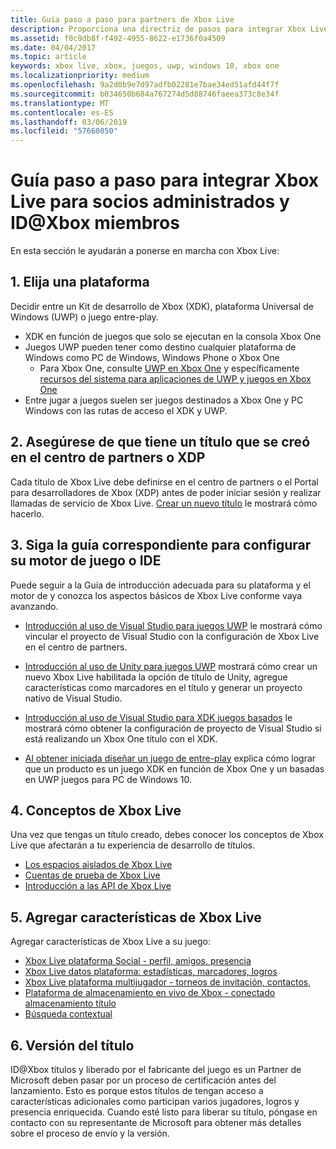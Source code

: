```yaml
---
title: Guía paso a paso para partners de Xbox Live
description: Proporciona una directriz de pasos para integrar Xbox Live para socios administrados.
ms.assetid: f0c9db8f-f492-4955-8622-e1736f0a4509
ms.date: 04/04/2017
ms.topic: article
keywords: xbox live, xbox, juegos, uwp, windows 10, xbox one
ms.localizationpriority: medium
ms.openlocfilehash: 9a2d0b9e7d97adfb02281e7bae34ed51afd44f7f
ms.sourcegitcommit: b034650b684a767274d5d88746faeea373c8e34f
ms.translationtype: MT
ms.contentlocale: es-ES
ms.lasthandoff: 03/06/2019
ms.locfileid: "57660850"
---
```

# <a name="step-by-step-guide-to-integrate-xbox-live-for-managed-partners-and-idxbox-members"></a>Guía paso a paso para integrar Xbox Live para socios administrados y ID@Xbox miembros

En esta sección le ayudarán a ponerse en marcha con Xbox Live:

## <a name="1-choose-a-platform"></a>1. Elija una plataforma
Decidir entre un Kit de desarrollo de Xbox (XDK), plataforma Universal de Windows (UWP) o juego entre-play.

- XDK en función de juegos que solo se ejecutan en la consola Xbox One
- Juegos UWP pueden tener como destino cualquier plataforma de Windows como PC de Windows, Windows Phone o Xbox One
  - Para Xbox One, consulte [UWP en Xbox One](https://msdn.microsoft.com/en-us/windows/uwp/xbox-apps/index) y específicamente [recursos del sistema para aplicaciones de UWP y juegos en Xbox One](https://msdn.microsoft.com/en-us/windows/uwp/xbox-apps/system-resource-allocation)
- Entre jugar a juegos suelen ser juegos destinados a Xbox One y PC Windows con las rutas de acceso el XDK y UWP.

## <a name="2-ensure-you-have-a-title-created-in-partner-center-or-xdp"></a>2. Asegúrese de que tiene un título que se creó en el centro de partners o XDP
Cada título de Xbox Live debe definirse en el centro de partners o el Portal para desarrolladores de Xbox (XDP) antes de poder iniciar sesión y realizar llamadas de servicio de Xbox Live.  [Crear un nuevo título](create-a-new-title.md) le mostrará cómo hacerlo.

## <a name="3-follow-the-appropriate-guide-to-setup-your-ide-or-game-engine"></a>3. Siga la guía correspondiente para configurar su motor de juego o IDE
Puede seguir a la Guía de introducción adecuada para su plataforma y el motor de y conozca los aspectos básicos de Xbox Live conforme vaya avanzando.

* [Introducción al uso de Visual Studio para juegos UWP](get-started-with-visual-studio-and-uwp.md) le mostrará cómo vincular el proyecto de Visual Studio con la configuración de Xbox Live en el centro de partners.

* [Introducción al uso de Unity para juegos UWP](partner-add-xbox-live-to-unity-uwp.md) mostrará cómo crear un nuevo Xbox Live habilitada la opción de título de Unity, agregue características como marcadores en el título y generar un proyecto nativo de Visual Studio.

* [Introducción al uso de Visual Studio para XDK juegos basados](xdk-developers.md) le mostrará cómo obtener la configuración de proyecto de Visual Studio si está realizando un Xbox One título con el XDK.

* [Al obtener iniciada diseñar un juego de entre-play](get-started-with-cross-play-games.md) explica cómo lograr que un producto es un juego XDK en función de Xbox One y un basadas en UWP juegos para PC de Windows 10.

## <a name="4-xbox-live-concepts"></a>4. Conceptos de Xbox Live
Una vez que tengas un título creado, debes conocer los conceptos de Xbox Live que afectarán a tu experiencia de desarrollo de títulos.

- [Los espacios aislados de Xbox Live](../xbox-live-sandboxes.md)
- [Cuentas de prueba de Xbox Live](../xbox-live-test-accounts.md)
- [Introducción a las API de Xbox Live](../introduction-to-xbox-live-apis.md)

## <a name="5-add-xbox-live-features"></a>5. Agregar características de Xbox Live

Agregar características de Xbox Live a su juego:

- [Xbox Live plataforma Social - perfil, amigos, presencia](../social-platform/social-platform.md)
- [Xbox Live datos plataforma: estadísticas, marcadores, logros](../data-platform/data-platform.md)
- [Xbox Live plataforma multijugador - torneos de invitación, contactos,](../multiplayer/multiplayer-intro.md)
- [Plataforma de almacenamiento en vivo de Xbox - conectado almacenamiento título](../storage-platform/storage-platform.md)
- [Búsqueda contextual](../contextual-search/introduction-to-contextual-search.md)

## <a name="6-release-your-title"></a>6. Versión del título

ID@Xbox títulos y liberado por el fabricante del juego es un Partner de Microsoft deben pasar por un proceso de certificación antes del lanzamiento.  Esto es porque estos títulos de tengan acceso a características adicionales como participan varios jugadores, logros y presencia enriquecida.  Cuando esté listo para liberar su título, póngase en contacto con su representante de Microsoft para obtener más detalles sobre el proceso de envío y la versión.
